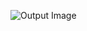 ![Output Image](https://raw.githubusercontent.com/YourGitHubUsername/JavaAdvance/main/FirstProgram/Output/Output%20on%208080.jpg)

